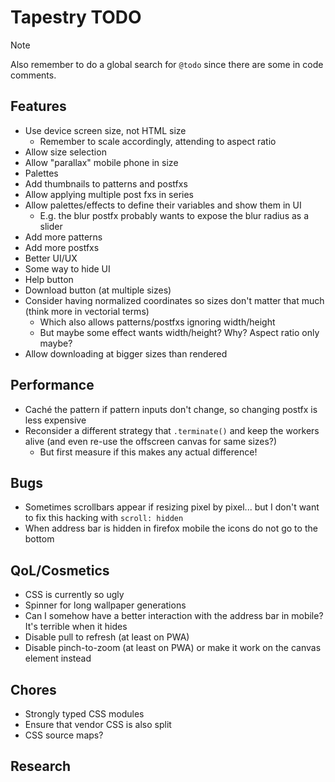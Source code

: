 # Tapestry TODO

> [!NOTE]
> Also remember to do a global search for `@todo` since there are some in code comments.

## Features

- Use device screen size, not HTML size
  - Remember to scale accordingly, attending to aspect ratio
- Allow size selection
- Allow "parallax" mobile phone in size
- Palettes
- Add thumbnails to patterns and postfxs
- Allow applying multiple post fxs in series
- Allow palettes/effects to define their variables and show them in UI
  - E.g. the blur postfx probably wants to expose the blur radius as a slider
- Add more patterns
- Add more postfxs
- Better UI/UX
- Some way to hide UI
- Help button
- Download button (at multiple sizes)
- Consider having normalized coordinates so sizes don't matter that much (think more in vectorial terms)
  - Which also allows patterns/postfxs ignoring width/height
  - But maybe some effect wants width/height? Why? Aspect ratio only maybe?
- Allow downloading at bigger sizes than rendered

## Performance

- Caché the pattern if pattern inputs don't change, so changing postfx is less expensive
- Reconsider a different strategy that `.terminate()` and keep the workers alive (and even re-use the offscreen canvas for same sizes?)
  - But first measure if this makes any actual difference!

## Bugs

- Sometimes scrollbars appear if resizing pixel by pixel... but I don't want to fix this hacking with `scroll: hidden`
- When address bar is hidden in firefox mobile the icons do not go to the bottom

## QoL/Cosmetics

- CSS is currently so ugly
- Spinner for long wallpaper generations
- Can I somehow have a better interaction with the address bar in mobile? It's terrible when it hides
- Disable pull to refresh (at least on PWA)
- Disable pinch-to-zoom (at least on PWA) or make it work on the canvas element instead

## Chores

- Strongly typed CSS modules
- Ensure that vendor CSS is also split
- CSS source maps?

## Research
